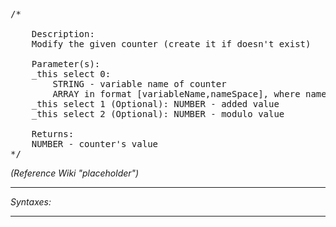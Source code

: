 <pre>/*

	Description:
	Modify the given counter (create it if doesn't exist)

	Parameter(s):
	_this select 0:
		STRING - variable name of counter
		ARRAY in format [variableName,nameSpace], where nameSpace can be object, group or missionNameSpace/uiNameSpace
	_this select 1 (Optional): NUMBER - added value
	_this select 2 (Optional): NUMBER - modulo value

	Returns:
	NUMBER - counter's value
*/</pre>

*(Reference Wiki "placeholder")*


---
*Syntaxes:*

<!-- [] call `BIS_fnc_counter` -->

---
